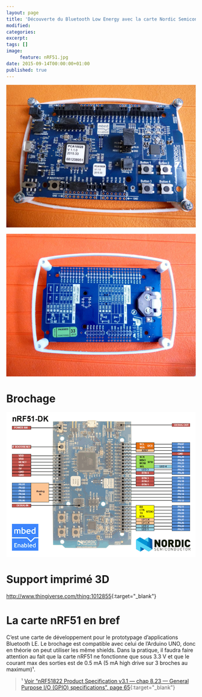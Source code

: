 ```yaml
---
layout: page
title: 'Découverte du Bluetooth Low Energy avec la carte Nordic Semiconductor nRF51'
modified:
categories:
excerpt:
tags: []
image:
     feature: nRF51.jpg
date: 2015-09-14T00:00:00+01:00
published: true
---
```




![](/files/2015-09-14-bluetooth_low_energy_avec_nRF51/nRF51_001.jpg)

![](/files/2015-09-14-bluetooth_low_energy_avec_nRF51/nRF51_002.jpg)


# Brochage

![](/files/2015-05-28_pinouts/images/xnRF51-DK_Pinout_4.png)


# Support imprimé 3D

<http://www.thingiverse.com/thing:1012855>{:target="_blank"}


# La carte nRF51 en bref

C’est une carte de développement pour le prototypage d’applications Bluetooth LE. Le brochage est compatible avec celui de l’Arduino UNO, donc en théorie on peut utiliser les même shields. Dans la pratique, il faudra faire attention au fait que la carte nRF51 ne fonctionne que sous 3.3 V et que le courant max des sorties est de 0.5 mA (5 mA high drive sur 3 broches au maximum)¹.

> ¹ [Voir “nRF51822 Product Specification v3.1 — chap 8.23 — General Purpose I/O (GPIO) specifications”, page 65](https://www.nordicsemi.com/eng/nordic/download_resource/20339/13/3799285){:target="_blank"}

